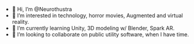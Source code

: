 - 👋 Hi, I’m @Neurothustra
- 👀 I’m interested in technology, horror movies, Augmented and virtual reality.
- 🌱 I’m currently learning Unity, 3D modeling w/ Blender, Spark AR.
- 💞️ I’m looking to collaborate on public utility software, when I have time.

<!---
Neurothustra/Neurothustra is a ✨ special ✨ repository because its `README.md` (this file) appears on your GitHub profile.
You can click the Preview link to take a look at your changes.
--->
